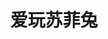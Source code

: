 ---
order: "5"
title: "爱玩苏菲兔"
image: "assets/images/2015/02/Breezeliving_thumbnail-495x400.png"
link: "http://www.mobilenowgroup.com/work/sofy/"
support: "universal"
category: "games_sort"
---